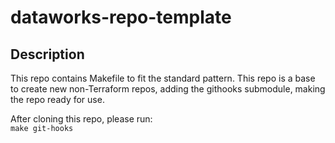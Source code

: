 # dataworks-repo-template

## Description

This repo contains Makefile to fit the standard pattern.
This repo is a base to create new non-Terraform repos, adding the githooks submodule, making the repo ready for use.

After cloning this repo, please run:  
`make git-hooks`